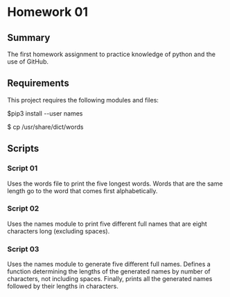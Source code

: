 # Homework 01

## Summary
The first homework assignment to practice knowledge of python and the use of GitHub.


## Requirements
This project requires the following modules and files:

$pip3 install --user names

$ cp /usr/share/dict/words


## Scripts
### Script 01
Uses the words file to print the five longest words. Words that are the same length go to the word that comes first alphabetically.

### Script 02
Uses the names module to print five different full names that are eight characters long (excluding spaces).

### Script 03
Uses the names module to generate five different full names. Defines a function determining the lengths of the generated names by number of characters, not including spaces. Finally, prints all the generated names followed by their lengths in characters.
